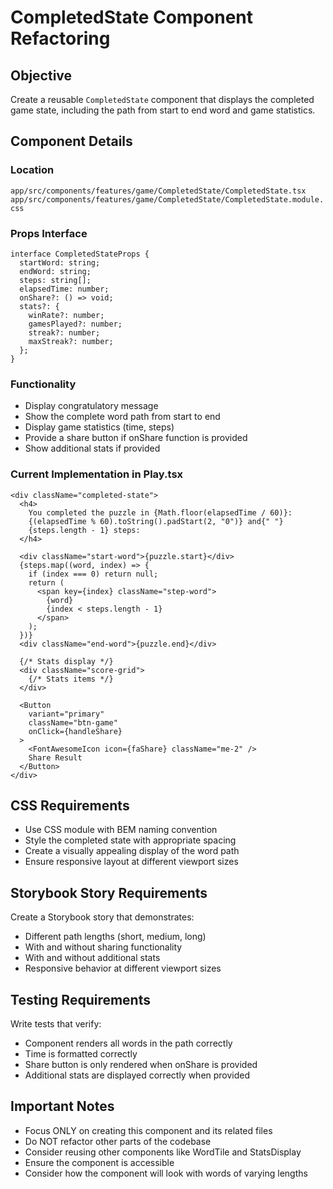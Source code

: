 # CompletedState Component Refactoring

## Objective
Create a reusable `CompletedState` component that displays the completed game state, including the path from start to end word and game statistics.

## Component Details

### Location
`app/src/components/features/game/CompletedState/CompletedState.tsx`
`app/src/components/features/game/CompletedState/CompletedState.module.css`

### Props Interface
```tsx
interface CompletedStateProps {
  startWord: string;
  endWord: string;
  steps: string[];
  elapsedTime: number;
  onShare?: () => void;
  stats?: {
    winRate?: number;
    gamesPlayed?: number;
    streak?: number;
    maxStreak?: number;
  };
}
```

### Functionality
- Display congratulatory message
- Show the complete word path from start to end
- Display game statistics (time, steps)
- Provide a share button if onShare function is provided
- Show additional stats if provided

### Current Implementation in Play.tsx
```tsx
<div className="completed-state">
  <h4>
    You completed the puzzle in {Math.floor(elapsedTime / 60)}:
    {(elapsedTime % 60).toString().padStart(2, "0")} and{" "}
    {steps.length - 1} steps:
  </h4>

  <div className="start-word">{puzzle.start}</div>
  {steps.map((word, index) => {
    if (index === 0) return null;
    return (
      <span key={index} className="step-word">
        {word}
        {index < steps.length - 1}
      </span>
    );
  })}
  <div className="end-word">{puzzle.end}</div>

  {/* Stats display */}
  <div className="score-grid">
    {/* Stats items */}
  </div>

  <Button
    variant="primary"
    className="btn-game"
    onClick={handleShare}
  >
    <FontAwesomeIcon icon={faShare} className="me-2" />
    Share Result
  </Button>
</div>
```

## CSS Requirements
- Use CSS module with BEM naming convention
- Style the completed state with appropriate spacing
- Create a visually appealing display of the word path
- Ensure responsive layout at different viewport sizes

## Storybook Story Requirements
Create a Storybook story that demonstrates:
- Different path lengths (short, medium, long)
- With and without sharing functionality
- With and without additional stats
- Responsive behavior at different viewport sizes

## Testing Requirements
Write tests that verify:
- Component renders all words in the path correctly
- Time is formatted correctly
- Share button is only rendered when onShare is provided
- Additional stats are displayed correctly when provided

## Important Notes
- Focus ONLY on creating this component and its related files
- Do NOT refactor other parts of the codebase
- Consider reusing other components like WordTile and StatsDisplay
- Ensure the component is accessible
- Consider how the component will look with words of varying lengths
